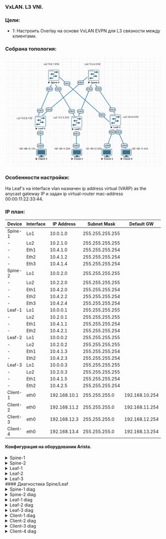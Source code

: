 ### VxLAN. L3 VNI.

### Цели:
- 1: Настроить Overlay на основе VxLAN EVPN для L3 связности между клиентами.

### Собрана топология:
![image](main_topology_lab06.png)

### Особенности настройки:
На Leaf's на interface vlan назначен ip address virtual (VARP) as the anycast gateway IP и задан ip virtual-router mac-address 00:00:11:22:33:44.

### IP план:
Device|Interface|IP Address|Subnet Mask|Default GW
---|---|---|---|---
Spine-1|Lo1|10.0.1.0|255.255.255.255
-|Lo2|10.2.1.0|255.255.255.255
-|Eth1|10.4.1.0|255.255.255.254
-|Eth2|10.4.1.2|255.255.255.254
-|Eth3|10.4.1.4|255.255.255.254
Spine-2|Lo1|10.0.2.0|255.255.255.255
-|Lo2|10.2.2.0|255.255.255.255
-|Eth1|10.4.2.0|255.255.255.254
-|Eth2|10.4.2.2|255.255.255.254
-|Eth3|10.4.2.4|255.255.255.254
Leaf-1|Lo1|10.0.0.1|255.255.255.255
-|Lo2|10.2.0.1|255.255.255.255
-|Eth1|10.4.1.1|255.255.255.254
-|Eth2|10.4.2.1|255.255.255.254
Leaf-2|Lo1|10.0.0.2|255.255.255.255
-|Lo2|10.2.0.2|255.255.255.255
-|Eth1|10.4.1.3|255.255.255.254
-|Eth2|10.4.2.3|255.255.255.254
Leaf-3|Lo1|10.0.0.3|255.255.255.255
-|Lo2|10.2.0.3|255.255.255.255
-|Eth1|10.4.1.5|255.255.255.254
-|Eth2|10.4.2.5|255.255.255.254
Client-1|eth0|192.168.10.1|255.255.255.0|192.168.10.254
Client-2|eth0|192.168.11.2|255.255.255.0|192.168.11.254
Client-3|eth0|192.168.12.3|255.255.255.0|192.168.12.254
Client-4|eth0|192.168.13.4|255.255.255.0|192.168.13.254

#### Конфигурация на оборудовании Arista.
<details>
<summary> Spine-1 </summary>
#<br>
Spine-1#sh run<br>
! Command: show running-config<br>
! device: Spine-1 (vEOS-lab, EOS-4.29.2F)<br>
!<br>
! boot system flash:/vEOS-lab.swi<br>
!<br>
no aaa root<br>
!<br>
transceiver qsfp default-mode 4x10G<br>
!<br>
service routing protocols model multi-agent<br>
!<br>
hostname Spine-1<br>
!<br>
spanning-tree mode mstp<br>
!<br>
interface Ethernet1<br>
   description Leaf-1 | Eth1<br>
   mtu 9214<br>
   no switchport<br>
   ip address 10.4.1.0/31<br>
   ip ospf network point-to-point<br>
   ip ospf area 0.0.0.0<br>
!<br>
interface Ethernet2<br>
   description Leaf-2 | Eth1<br>
   mtu 9214<br>
   no switchport<br>
   ip address 10.4.1.2/31<br>
   ip ospf network point-to-point<br>
   ip ospf area 0.0.0.0<br>
!<br>
interface Ethernet3<br>
   description Leaf-3 | Eth1<br>
   mtu 9214<br>
   no switchport<br>
   ip address 10.4.1.4/31<br>
   ip ospf network point-to-point<br>
   ip ospf area 0.0.0.0<br>
!<br>
interface Loopback1<br>
   description Underlay<br>
   ip address 10.0.1.0/32<br>
   ip ospf area 0.0.0.0<br>
!<br>
interface Loopback2<br>
   description Overlay<br>
   ip address 10.2.1.0/32<br>
   ip ospf area 0.0.0.0<br>
!<br>
ip routing<br>
!<br>
router bgp 65000<br>
   neighbor evpn peer group<br>
   neighbor evpn next-hop-unchanged<br>
   neighbor evpn update-source Loopback2<br>
   neighbor evpn ebgp-multihop 3<br>
   neighbor evpn send-community extended<br>
   neighbor 10.2.0.1 peer group evpn<br>
   neighbor 10.2.0.1 remote-as 65001<br>
   neighbor 10.2.0.2 peer group evpn<br>
   neighbor 10.2.0.2 remote-as 65002<br>
   neighbor 10.2.0.3 peer group evpn<br>
   neighbor 10.2.0.3 remote-as 65003<br>
   !<br>
   address-family evpn<br>
      neighbor evpn activate<br>
!<br>
router ospf 1<br>
   router-id 10.0.1.0<br>
   auto-cost reference-bandwidth 10000<br>
   passive-interface default<br>
   no passive-interface Ethernet1<br>
   no passive-interface Ethernet2<br>
   no passive-interface Ethernet3<br>
   network 0.0.0.0/0 area 0.0.0.0<br>
   max-lsa 12000<br>
</details>
<details>
<summary> Spine-2 </summary>
#<br>
Spine-2#sh run<br>
! Command: show running-config<br>
! device: Spine-2 (vEOS-lab, EOS-4.29.2F)<br>
!<br>
! boot system flash:/vEOS-lab.swi<br>
!<br>
no aaa root<br>
!<br>
transceiver qsfp default-mode 4x10G<br>
!<br>
service routing protocols model multi-agent<br>
!<br>
hostname Spine-2<br>
!<br>
spanning-tree mode mstp<br>
!<br>
interface Ethernet1<br>
   description Leaf-1 | Eth1<br>
   mtu 9214<br>
   no switchport<br>
   ip address 10.4.2.0/31<br>
   ip ospf network point-to-point<br>
   ip ospf area 0.0.0.0<br>
!<br>
interface Ethernet2<br>
   description Leaf-2 | Eth1<br>
   mtu 9214<br>
   no switchport<br>
   ip address 10.4.2.2/31<br>
   ip ospf network point-to-point<br>
   ip ospf area 0.0.0.0<br>
!<br>
interface Ethernet3<br>
   description Leaf-3 | Eth1<br>
   mtu 9214<br>
   no switchport<br>
   ip address 10.4.2.4/31<br>
   ip ospf network point-to-point<br>
   ip ospf area 0.0.0.0<br>
!<br>
interface Loopback1<br>
   description Underlay<br>
   ip address 10.0.2.0/32<br>
   ip ospf area 0.0.0.0<br>
!<br>
interface Loopback2<br>
   description Overlay<br>
   ip address 10.2.2.0/32<br>
   ip ospf area 0.0.0.0<br>
!<br>
ip routing<br>
!<br>
router bgp 65000<br>
   neighbor evpn peer group<br>
   neighbor evpn next-hop-unchanged<br>
   neighbor evpn update-source Loopback2<br>
   neighbor evpn ebgp-multihop 3<br>
   neighbor evpn send-community extended<br>
   neighbor 10.2.0.1 peer group evpn<br>
   neighbor 10.2.0.1 remote-as 65001<br>
   neighbor 10.2.0.2 peer group evpn<br>
   neighbor 10.2.0.2 remote-as 65002<br>
   neighbor 10.2.0.3 peer group evpn<br>
   neighbor 10.2.0.3 remote-as 65003<br>
   !<br>
   address-family evpn<br>
      neighbor evpn activate<br>
!<br>
router ospf 1<br>
   router-id 10.0.2.0<br>
   auto-cost reference-bandwidth 10000<br>
   passive-interface default<br>
   no passive-interface Ethernet1<br>
   no passive-interface Ethernet2<br>
   no passive-interface Ethernet3<br>
   network 0.0.0.0/0 area 0.0.0.0<br>
   max-lsa 12000<br>
</details>
<details>
<summary> Leaf-1 </summary>
<br>
Leaf-1# sh run<br>
! Command: show running-config<br>
! device: Leaf-1 (vEOS-lab, EOS-4.29.2F)<br>
!<br>
! boot system flash:/vEOS-lab.swi<br>
!<br>
no aaa root<br>
!<br>
transceiver qsfp default-mode 4x10G<br>
!<br>
service routing protocols model multi-agent<br>
!<br>
hostname Leaf-1<br>
!<br>
spanning-tree mode mstp<br>
!<br>
vlan 10<br>
   name Client-1<br>
!<br>
vrf instance vrf-vxlan<br>
!<br>
interface Ethernet1<br>
   description Spine-1 | Eth1<br>
   mtu 9214<br>
   no switchport<br>
   ip address 10.4.1.1/31<br>
   ip ospf network point-to-point<br>
   ip ospf area 0.0.0.0<br>
!<br>
interface Ethernet2<br>
   description Spine-2 | Eth1<br>
   mtu 9214<br>
   no switchport<br>
   ip address 10.4.2.1/31<br>
   ip ospf network point-to-point<br>
   ip ospf area 0.0.0.0<br>
!<br>
interface Ethernet3<br>
   switchport access vlan 10<br>
!<br>
interface Loopback1<br>
   description Underlay<br>
   ip address 10.0.0.1/32<br>
   ip ospf area 0.0.0.0<br>
!<br>
interface Loopback2<br>
   description Overlay<br>
   ip address 10.2.0.1/32<br>
   ip ospf area 0.0.0.0<br>
!<br>
interface Vlan10<br>
   vrf vrf-vxlan<br>
   ip address virtual 192.168.10.254/24<br>
!<br>
interface Vxlan1<br>
   vxlan source-interface Loopback2<br>
   vxlan udp-port 4789<br>
   vxlan vlan 10 vni 1010<br>
   vxlan vrf vrf-vxlan vni 50000<br>
   vxlan learn-restrict any<br>
!<br>
ip virtual-router mac-address 00:00:11:22:33:44<br>
!<br>
ip routing<br>
ip routing vrf vrf-vxlan<br>
!<br>
router bgp 65001<br>
   neighbor evpn peer group<br>
   neighbor evpn remote-as 65000<br>
   neighbor evpn update-source Loopback2<br>
   neighbor evpn ebgp-multihop 3<br>
   neighbor evpn send-community extended<br>
   neighbor 10.2.1.0 peer group evpn<br>
   neighbor 10.2.2.0 peer group evpn<br>
   !<br>
   vlan 10<br>
      rd 65001:1010<br>
      route-target both 10:1010<br>
      redistribute learned<br>
   !<br>
   address-family evpn<br>
      neighbor evpn activate<br>
   !<br>
   vrf vrf-vxlan<br>
      rd 10.2.0.1:1<br>
      route-target import evpn 1:50000<br>
      route-target export evpn 1:50000<br>
      redistribute connected<br>
!<br>
router ospf 1<br>
   router-id 10.0.0.1<br>
   auto-cost reference-bandwidth 10000<br>
   passive-interface default<br>
   no passive-interface Ethernet1<br>
   no passive-interface Ethernet2<br>
   network 0.0.0.0/0 area 0.0.0.0<br>
   max-lsa 12000<br>
</details>
<details>
<summary> Leaf-2 </summary>
<br>
Leaf-2#sh run<br>
! Command: show running-config<br>
! device: Leaf-2 (vEOS-lab, EOS-4.29.2F)<br>
!<br>
! boot system flash:/vEOS-lab.swi<br>
!<br>
no aaa root<br>
!<br>
transceiver qsfp default-mode 4x10G<br>
!<br>
service routing protocols model multi-agent<br>
!<br>
hostname Leaf-2<br>
!<br>
spanning-tree mode mstp<br>
!<br>
vlan 11<br>
   name Client-2<br>
!<br>
vrf instance vrf-vxlan<br>
!<br>
interface Ethernet1<br>
   description Spine-1 | Eth2<br>
   mtu 9214<br>
   no switchport<br>
   ip address 10.4.1.3/31<br>
   ip ospf network point-to-point<br>
   ip ospf area 0.0.0.0<br>
!<br>
interface Ethernet2<br>
   description Spine-2 | Eth2<br>
   mtu 9214<br>
   no switchport<br>
   ip address 10.4.2.3/31<br>
   ip ospf network point-to-point<br>
   ip ospf area 0.0.0.0<br>
!<br>
interface Ethernet3<br>
   switchport access vlan 11<br>
!<br>
interface Loopback1<br>
   description Underlay<br>
   ip address 10.0.0.2/32<br>
   ip ospf area 0.0.0.0<br>
!<br>
interface Loopback2<br>
   description Overlay<br>
   ip address 10.2.0.2/32<br>
   ip ospf area 0.0.0.0<br>
!<br>
interface Vlan11<br>
   vrf vrf-vxlan<br>
   ip address virtual 192.168.11.254/24<br>
!<br>
interface Vxlan1<br>
   vxlan source-interface Loopback2<br>
   vxlan udp-port 4789<br>
   vxlan vlan 11 vni 1011<br>
   vxlan vrf vrf-vxlan vni 50000<br>
   vxlan learn-restrict any<br>
!<br>
ip virtual-router mac-address 00:00:11:22:33:44<br>
!<br>
ip routing<br>
ip routing vrf vrf-vxlan<br>
!<br>
router bgp 65002<br>
   neighbor evpn peer group<br>
   neighbor evpn remote-as 65000<br>
   neighbor evpn update-source Loopback2<br>
   neighbor evpn ebgp-multihop 3<br>
   neighbor evpn send-community extended<br>
   neighbor 10.2.1.0 peer group evpn<br>
   neighbor 10.2.2.0 peer group evpn<br>
   !<br>
   vlan 11<br>
      rd 65002:1011<br>
      route-target both 11:1011<br>
      redistribute learned<br>
   !<br>
   address-family evpn<br>
      neighbor evpn activate<br>
   !<br>
   vrf vrf-vxlan<br>
      rd 10.2.0.2:1<br>
      route-target import evpn 1:50000<br>
      route-target export evpn 1:50000<br>
      redistribute connected<br>
!<br>
router ospf 1<br>
   router-id 10.0.0.2<br>
   auto-cost reference-bandwidth 10000<br>
   passive-interface default<br>
   no passive-interface Ethernet1<br>
   no passive-interface Ethernet2<br>
   network 0.0.0.0/0 area 0.0.0.0<br>
   max-lsa 12000<br>
</details>
<details>
<summary> Leaf-3 </summary>
<br>
Leaf-3#sh run<br>
! Command: show running-config<br>
! device: Leaf-3 (vEOS-lab, EOS-4.29.2F)<br>
!<br>
! boot system flash:/vEOS-lab.swi<br>
!<br>
no aaa root<br>
!<br>
transceiver qsfp default-mode 4x10G<br>
!<br>
service routing protocols model multi-agent<br>
!<br>
hostname Leaf-3<br>
!<br>
spanning-tree mode mstp<br>
!<br>
vlan 12<br>
   name Client-3<br>
!<br>
vlan 13<br>
   name Client-4<br>
!<br>
vrf instance vrf-vxlan<br>
!<br>
interface Ethernet1<br>
   description Spine-1 | Eth1<br>
   mtu 9214<br>
   no switchport<br>
   ip address 10.4.1.5/31<br>
   ip ospf network point-to-point<br>
   ip ospf area 0.0.0.0<br>
!<br>
interface Ethernet2<br>
   description Spine-2 | Eth1<br>
   mtu 9214<br>
   no switchport<br>
   ip address 10.4.2.5/31<br>
   ip ospf network point-to-point<br>
   ip ospf area 0.0.0.0<br>
!<br>
interface Ethernet3<br>
   switchport access vlan 12<br>
!<br>
interface Ethernet4<br>
   switchport access vlan 13<br>
!<br>
interface Loopback1<br>
   description Underlay<br>
   ip address 10.0.0.3/32<br>
   ip ospf area 0.0.0.0<br>
!<br>
interface Loopback2<br>
   description Overlay<br>
   ip address 10.2.0.3/32<br>
   ip ospf area 0.0.0.0<br>
!<br>
interface Vlan12<br>
   vrf vrf-vxlan<br>
   ip address virtual 192.168.12.254/24<br>
!<br>
interface Vlan13<br>
   vrf vrf-vxlan<br>
   ip address virtual 192.168.13.254/24<br>
!<br>
interface Vxlan1<br>
   vxlan source-interface Loopback2<br>
   vxlan udp-port 4789<br>
   vxlan vlan 12 vni 1012<br>
   vxlan vlan 13 vni 1013<br>
   vxlan vrf vrf-vxlan vni 50000<br>
   vxlan learn-restrict any<br>
!<br>
ip virtual-router mac-address 00:00:11:22:33:44<br>
!<br>
ip routing<br>
ip routing vrf vrf-vxlan<br>
!<br>
router bgp 65003<br>
   neighbor evpn peer group<br>
   neighbor evpn remote-as 65000<br>
   neighbor evpn update-source Loopback2<br>
   neighbor evpn ebgp-multihop 3<br>
   neighbor evpn send-community extended<br>
   neighbor 10.2.1.0 peer group evpn<br>
   neighbor 10.2.2.0 peer group evpn<br>
   !<br>
   vlan 12<br>
      rd 65003:1012<br>
      route-target both 12:1012<br>
      redistribute learned<br>
   !<br>
   vlan 13<br>
      rd 65003:1013<br>
      route-target both 13:1013<br>
      redistribute learned<br>
   !<br>
   address-family evpn<br>
      neighbor evpn activate<br>
   !<br>
   vrf vrf-vxlan<br>
      rd 10.2.0.3:1<br>
      route-target import evpn 1:50000<br>
      route-target export evpn 1:50000<br>
      redistribute connected<br>
!<br>
router ospf 1<br>
   router-id 10.0.0.3<br>
   auto-cost reference-bandwidth 10000<br>
   passive-interface default<br>
   no passive-interface Ethernet1<br>
   no passive-interface Ethernet2<br>
   network 0.0.0.0/0 area 0.0.0.0<br>
   max-lsa 12000<br>
</details>
#### Диагностика Spine/Leaf

<details>
<summary> Spine-1 diag </summary>
 
 ```
Spine-1#show bgp evpn summary
BGP summary information for VRF default
Router identifier 10.2.1.0, local AS number 65000
Neighbor Status Codes: m - Under maintenance
  Neighbor V AS           MsgRcvd   MsgSent  InQ OutQ  Up/Down State   PfxRcd PfxAcc
  10.2.0.1 4 65001           3800      3758    0    0    2d03h Estab   4      4
  10.2.0.2 4 65002           3798      3756    0    0    2d03h Estab   4      4
  10.2.0.3 4 65003           3798      3754    0    0    2d03h Estab   8      8

Spine-1#show bgp evpn
BGP routing table information for VRF default
Router identifier 10.2.1.0, local AS number 65000
Route status codes: * - valid, > - active, S - Stale, E - ECMP head, e - ECMP
                    c - Contributing to ECMP, % - Pending BGP convergence
Origin codes: i - IGP, e - EGP, ? - incomplete
AS Path Attributes: Or-ID - Originator ID, C-LST - Cluster List, LL Nexthop - Link Local Nexthop

          Network                Next Hop              Metric  LocPref Weight  Path
 * >      RD: 65001:1010 mac-ip 0050.7966.6806
                                 10.2.0.1              -       100     0       65001 i
 * >      RD: 65001:1010 mac-ip 0050.7966.6806 192.168.10.1
                                 10.2.0.1              -       100     0       65001 i
 * >      RD: 65002:1011 mac-ip 0050.7966.6807
                                 10.2.0.2              -       100     0       65002 i
 * >      RD: 65002:1011 mac-ip 0050.7966.6807 192.168.11.2
                                 10.2.0.2              -       100     0       65002 i
 * >      RD: 65003:1012 mac-ip 0050.7966.6808
                                 10.2.0.3              -       100     0       65003 i
 * >      RD: 65003:1012 mac-ip 0050.7966.6808 192.168.12.3
                                 10.2.0.3              -       100     0       65003 i
 * >      RD: 65003:1013 mac-ip 0050.7966.6809
                                 10.2.0.3              -       100     0       65003 i
 * >      RD: 65003:1013 mac-ip 0050.7966.6809 192.168.13.4
                                 10.2.0.3              -       100     0       65003 i
 * >      RD: 65001:1010 imet 10.2.0.1
                                 10.2.0.1              -       100     0       65001 i
 * >      RD: 65002:1011 imet 10.2.0.2
                                 10.2.0.2              -       100     0       65002 i
 * >      RD: 65003:1012 imet 10.2.0.3
                                 10.2.0.3              -       100     0       65003 i
 * >      RD: 65003:1013 imet 10.2.0.3
                                 10.2.0.3              -       100     0       65003 i
 * >      RD: 10.2.0.1:1 ip-prefix 192.168.10.0/24
                                 10.2.0.1              -       100     0       65001 i
 * >      RD: 10.2.0.2:1 ip-prefix 192.168.11.0/24
                                 10.2.0.2              -       100     0       65002 i
 * >      RD: 10.2.0.3:1 ip-prefix 192.168.12.0/24
                                 10.2.0.3              -       100     0       65003 i
 * >      RD: 10.2.0.3:1 ip-prefix 192.168.13.0/24
                                 10.2.0.3              -       100     0       65003 i

```
</details>

<details>
<summary> Spine-2 diag </summary>

 ```
Spine-2#show bgp evpn summary
BGP summary information for VRF default
Router identifier 10.2.2.0, local AS number 65000
Neighbor Status Codes: m - Under maintenance
  Neighbor V AS           MsgRcvd   MsgSent  InQ OutQ  Up/Down State   PfxRcd PfxAcc
  10.2.0.1 4 65001           3806      3759    0    0    2d03h Estab   4      4
  10.2.0.2 4 65002           3800      3766    0    0    2d03h Estab   4      4
  10.2.0.3 4 65003           3802      3751    0    0    2d03h Estab   8      8

Spine-2#show bgp evpn
BGP routing table information for VRF default
Router identifier 10.2.2.0, local AS number 65000
Route status codes: * - valid, > - active, S - Stale, E - ECMP head, e - ECMP
                    c - Contributing to ECMP, % - Pending BGP convergence
Origin codes: i - IGP, e - EGP, ? - incomplete
AS Path Attributes: Or-ID - Originator ID, C-LST - Cluster List, LL Nexthop - Link Local Nexthop

          Network                Next Hop              Metric  LocPref Weight  Path
 * >      RD: 65001:1010 mac-ip 0050.7966.6806
                                 10.2.0.1              -       100     0       65001 i
 * >      RD: 65001:1010 mac-ip 0050.7966.6806 192.168.10.1
                                 10.2.0.1              -       100     0       65001 i
 * >      RD: 65002:1011 mac-ip 0050.7966.6807
                                 10.2.0.2              -       100     0       65002 i
 * >      RD: 65002:1011 mac-ip 0050.7966.6807 192.168.11.2
                                 10.2.0.2              -       100     0       65002 i
 * >      RD: 65003:1012 mac-ip 0050.7966.6808
                                 10.2.0.3              -       100     0       65003 i
 * >      RD: 65003:1012 mac-ip 0050.7966.6808 192.168.12.3
                                 10.2.0.3              -       100     0       65003 i
 * >      RD: 65003:1013 mac-ip 0050.7966.6809
                                 10.2.0.3              -       100     0       65003 i
 * >      RD: 65003:1013 mac-ip 0050.7966.6809 192.168.13.4
                                 10.2.0.3              -       100     0       65003 i
 * >      RD: 65001:1010 imet 10.2.0.1
                                 10.2.0.1              -       100     0       65001 i
 * >      RD: 65002:1011 imet 10.2.0.2
                                 10.2.0.2              -       100     0       65002 i
 * >      RD: 65003:1012 imet 10.2.0.3
                                 10.2.0.3              -       100     0       65003 i
 * >      RD: 65003:1013 imet 10.2.0.3
                                 10.2.0.3              -       100     0       65003 i
 * >      RD: 10.2.0.1:1 ip-prefix 192.168.10.0/24
                                 10.2.0.1              -       100     0       65001 i
 * >      RD: 10.2.0.2:1 ip-prefix 192.168.11.0/24
                                 10.2.0.2              -       100     0       65002 i
 * >      RD: 10.2.0.3:1 ip-prefix 192.168.12.0/24
                                 10.2.0.3              -       100     0       65003 i
 * >      RD: 10.2.0.3:1 ip-prefix 192.168.13.0/24
                                 10.2.0.3              -       100     0       65003 i

```
</details>
<details>
<summary> Leaf-1 diag </summary>

 ```
Leaf-1#show ip route vrf vrf-vxlan

VRF: vrf-vxlan
Codes: C - connected, S - static, K - kernel,
       O - OSPF, IA - OSPF inter area, E1 - OSPF external type 1,
       E2 - OSPF external type 2, N1 - OSPF NSSA external type 1,
       N2 - OSPF NSSA external type2, B - Other BGP Routes,
       B I - iBGP, B E - eBGP, R - RIP, I L1 - IS-IS level 1,
       I L2 - IS-IS level 2, O3 - OSPFv3, A B - BGP Aggregate,
       A O - OSPF Summary, NG - Nexthop Group Static Route,
       V - VXLAN Control Service, M - Martian,
       DH - DHCP client installed default route,
       DP - Dynamic Policy Route, L - VRF Leaked,
       G  - gRIBI, RC - Route Cache Route

Gateway of last resort is not set

 C        192.168.10.0/24 is directly connected, Vlan10
 B E      192.168.11.2/32 [200/0] via VTEP 10.2.0.2 VNI 50000 router-mac 50:00:00:03:37:66 local-interface Vxlan1
 B E      192.168.11.0/24 [200/0] via VTEP 10.2.0.2 VNI 50000 router-mac 50:00:00:03:37:66 local-interface Vxlan1
 B E      192.168.12.3/32 [200/0] via VTEP 10.2.0.3 VNI 50000 router-mac 50:00:00:15:f4:e8 local-interface Vxlan1
 B E      192.168.12.0/24 [200/0] via VTEP 10.2.0.3 VNI 50000 router-mac 50:00:00:15:f4:e8 local-interface Vxlan1
 B E      192.168.13.4/32 [200/0] via VTEP 10.2.0.3 VNI 50000 router-mac 50:00:00:15:f4:e8 local-interface Vxlan1
 B E      192.168.13.0/24 [200/0] via VTEP 10.2.0.3 VNI 50000 router-mac 50:00:00:15:f4:e8 local-interface Vxlan1

Leaf-1#show mac address-table
          Mac Address Table
------------------------------------------------------------------

Vlan    Mac Address       Type        Ports      Moves   Last Move
----    -----------       ----        -----      -----   ---------
   1    0000.1122.3344    STATIC      Cpu
  10    0000.1122.3344    STATIC      Cpu
  10    0050.7966.6806    DYNAMIC     Et3        1       0:01:34 ago
4094    0000.1122.3344    STATIC      Cpu
4094    5000.0003.3766    DYNAMIC     Vx1        1       17:12:45 ago
4094    5000.0015.f4e8    DYNAMIC     Vx1        1       17:06:45 ago
Total Mac Addresses for this criterion: 6

Leaf-1#show vxlan address-table
          Vxlan Mac Address Table
----------------------------------------------------------------------

VLAN  Mac Address     Type      Prt  VTEP             Moves   Last Move
----  -----------     ----      ---  ----             -----   ---------
4094  5000.0003.3766  EVPN      Vx1  10.2.0.2         1       17:29:39 ago
4094  5000.0015.f4e8  EVPN      Vx1  10.2.0.3         1       17:23:38 ago
Total Remote Mac Addresses for this criterion: 2

Leaf-1#show vxlan vtep
Remote VTEPS for Vxlan1:

VTEP           Tunnel Type(s)
-------------- --------------
10.2.0.2       unicast
10.2.0.3       unicast

Total number of remote VTEPS:  2

Leaf-1#show interfaces vxlan 1
Vxlan1 is up, line protocol is up (connected)
  Hardware is Vxlan
  Source interface is Loopback2 and is active with 10.2.0.1
  Listening on UDP port 4789
  Replication/Flood Mode is headend with Flood List Source: EVPN
  Remote MAC learning via EVPN
  VNI mapping to VLANs
  Static VLAN to VNI mapping is
    [10, 1010]
  Dynamic VLAN to VNI mapping for 'evpn' is
    [4094, 50000]
  Note: All Dynamic VLANs used by VCS are internal VLANs.
        Use 'show vxlan vni' for details.
  Static VRF to VNI mapping is
   [vrf-vxlan, 50000]
  Shared Router MAC is 0000.0000.0000

Leaf-1#show bgp evpn summary
BGP summary information for VRF default
Router identifier 10.2.0.1, local AS number 65001
Neighbor Status Codes: m - Under maintenance
  Neighbor V AS           MsgRcvd   MsgSent  InQ OutQ  Up/Down State   PfxRcd PfxAcc
  10.2.1.0 4 65000           3776      3819    0    0    2d04h Estab   12     12
  10.2.2.0 4 65000           3774      3825    0    0    2d04h Estab   12     12

Leaf-1#show bgp evpn
BGP routing table information for VRF default
Router identifier 10.2.0.1, local AS number 65001
Route status codes: * - valid, > - active, S - Stale, E - ECMP head, e - ECMP
                    c - Contributing to ECMP, % - Pending BGP convergence
Origin codes: i - IGP, e - EGP, ? - incomplete
AS Path Attributes: Or-ID - Originator ID, C-LST - Cluster List, LL Nexthop - Link Local Nexthop

          Network                Next Hop              Metric  LocPref Weight  Path
 * >      RD: 65001:1010 mac-ip 0050.7966.6806
                                 -                     -       -       0       i
 * >      RD: 65001:1010 mac-ip 0050.7966.6806 192.168.10.1
                                 -                     -       -       0       i
 * >Ec    RD: 65002:1011 mac-ip 0050.7966.6807
                                 10.2.0.2              -       100     0       65000 65002 i
 *  ec    RD: 65002:1011 mac-ip 0050.7966.6807
                                 10.2.0.2              -       100     0       65000 65002 i
 * >Ec    RD: 65002:1011 mac-ip 0050.7966.6807 192.168.11.2
                                 10.2.0.2              -       100     0       65000 65002 i
 *  ec    RD: 65002:1011 mac-ip 0050.7966.6807 192.168.11.2
                                 10.2.0.2              -       100     0       65000 65002 i
 * >Ec    RD: 65003:1012 mac-ip 0050.7966.6808
                                 10.2.0.3              -       100     0       65000 65003 i
 *  ec    RD: 65003:1012 mac-ip 0050.7966.6808
                                 10.2.0.3              -       100     0       65000 65003 i
 * >Ec    RD: 65003:1012 mac-ip 0050.7966.6808 192.168.12.3
                                 10.2.0.3              -       100     0       65000 65003 i
 *  ec    RD: 65003:1012 mac-ip 0050.7966.6808 192.168.12.3
                                 10.2.0.3              -       100     0       65000 65003 i
 * >Ec    RD: 65003:1013 mac-ip 0050.7966.6809
                                 10.2.0.3              -       100     0       65000 65003 i
 *  ec    RD: 65003:1013 mac-ip 0050.7966.6809
                                 10.2.0.3              -       100     0       65000 65003 i
 * >Ec    RD: 65003:1013 mac-ip 0050.7966.6809 192.168.13.4
                                 10.2.0.3              -       100     0       65000 65003 i
 *  ec    RD: 65003:1013 mac-ip 0050.7966.6809 192.168.13.4
                                 10.2.0.3              -       100     0       65000 65003 i
 * >      RD: 65001:1010 imet 10.2.0.1
                                 -                     -       -       0       i
 * >Ec    RD: 65002:1011 imet 10.2.0.2
                                 10.2.0.2              -       100     0       65000 65002 i
 *  ec    RD: 65002:1011 imet 10.2.0.2
                                 10.2.0.2              -       100     0       65000 65002 i
 * >Ec    RD: 65003:1012 imet 10.2.0.3
                                 10.2.0.3              -       100     0       65000 65003 i
 *  ec    RD: 65003:1012 imet 10.2.0.3
                                 10.2.0.3              -       100     0       65000 65003 i
 * >Ec    RD: 65003:1013 imet 10.2.0.3
                                 10.2.0.3              -       100     0       65000 65003 i
 *  ec    RD: 65003:1013 imet 10.2.0.3
                                 10.2.0.3              -       100     0       65000 65003 i
 * >      RD: 10.2.0.1:1 ip-prefix 192.168.10.0/24
                                 -                     -       -       0       i
 * >      RD: 10.2.0.2:1 ip-prefix 192.168.11.0/24
                                 10.2.0.2              -       100     0       65000 65002 i
 *        RD: 10.2.0.2:1 ip-prefix 192.168.11.0/24
                                 10.2.0.2              -       100     0       65000 65002 i
 * >      RD: 10.2.0.3:1 ip-prefix 192.168.12.0/24
                                 10.2.0.3              -       100     0       65000 65003 i
 *        RD: 10.2.0.3:1 ip-prefix 192.168.12.0/24
                                 10.2.0.3              -       100     0       65000 65003 i
 * >      RD: 10.2.0.3:1 ip-prefix 192.168.13.0/24
                                 10.2.0.3              -       100     0       65000 65003 i
 *        RD: 10.2.0.3:1 ip-prefix 192.168.13.0/24
                                 10.2.0.3              -       100     0       65000 65003 i
```
</details>
<details>
<summary> Leaf-2 diag </summary>

 ```
Leaf-2#show ip route vrf vrf-vxlan

VRF: vrf-vxlan
Codes: C - connected, S - static, K - kernel,
       O - OSPF, IA - OSPF inter area, E1 - OSPF external type 1,
       E2 - OSPF external type 2, N1 - OSPF NSSA external type 1,
       N2 - OSPF NSSA external type2, B - Other BGP Routes,
       B I - iBGP, B E - eBGP, R - RIP, I L1 - IS-IS level 1,
       I L2 - IS-IS level 2, O3 - OSPFv3, A B - BGP Aggregate,
       A O - OSPF Summary, NG - Nexthop Group Static Route,
       V - VXLAN Control Service, M - Martian,
       DH - DHCP client installed default route,
       DP - Dynamic Policy Route, L - VRF Leaked,
       G  - gRIBI, RC - Route Cache Route

Gateway of last resort is not set

 B E      192.168.10.1/32 [200/0] via VTEP 10.2.0.1 VNI 50000 router-mac 50:00:00:d5:5d:c0 local-interface Vxlan1
 B E      192.168.10.0/24 [200/0] via VTEP 10.2.0.1 VNI 50000 router-mac 50:00:00:d5:5d:c0 local-interface Vxlan1
 C        192.168.11.0/24 is directly connected, Vlan11
 B E      192.168.12.3/32 [200/0] via VTEP 10.2.0.3 VNI 50000 router-mac 50:00:00:15:f4:e8 local-interface Vxlan1
 B E      192.168.12.0/24 [200/0] via VTEP 10.2.0.3 VNI 50000 router-mac 50:00:00:15:f4:e8 local-interface Vxlan1
 B E      192.168.13.4/32 [200/0] via VTEP 10.2.0.3 VNI 50000 router-mac 50:00:00:15:f4:e8 local-interface Vxlan1
 B E      192.168.13.0/24 [200/0] via VTEP 10.2.0.3 VNI 50000 router-mac 50:00:00:15:f4:e8 local-interface Vxlan1

Leaf-2#show mac address-table
          Mac Address Table
------------------------------------------------------------------

Vlan    Mac Address       Type        Ports      Moves   Last Move
----    -----------       ----        -----      -----   ---------
   1    0000.1122.3344    STATIC      Cpu
  11    0000.1122.3344    STATIC      Cpu
  11    0050.7966.6807    DYNAMIC     Et3        1       0:02:58 ago
4094    0000.1122.3344    STATIC      Cpu
4094    5000.0015.f4e8    DYNAMIC     Vx1        1       19:48:33 ago
4094    5000.00d5.5dc0    DYNAMIC     Vx1        1       16:53:15 ago
Total Mac Addresses for this criterion: 6

Leaf-2#show vxlan address-table
          Vxlan Mac Address Table
----------------------------------------------------------------------

VLAN  Mac Address     Type      Prt  VTEP             Moves   Last Move
----  -----------     ----      ---  ----             -----   ---------
4094  5000.0015.f4e8  EVPN      Vx1  10.2.0.3         1       19:48:49 ago
4094  5000.00d5.5dc0  EVPN      Vx1  10.2.0.1         1       16:53:31 ago
Total Remote Mac Addresses for this criterion: 2

Leaf-2#show vxlan vtep
Remote VTEPS for Vxlan1:

VTEP           Tunnel Type(s)
-------------- --------------
10.2.0.1       unicast
10.2.0.3       unicast

Total number of remote VTEPS:  2

Leaf-2#show interfaces vxlan 1
Vxlan1 is up, line protocol is up (connected)
  Hardware is Vxlan
  Source interface is Loopback2 and is active with 10.2.0.2
  Listening on UDP port 4789
  Replication/Flood Mode is headend with Flood List Source: EVPN
  Remote MAC learning via EVPN
  VNI mapping to VLANs
  Static VLAN to VNI mapping is
    [11, 1011]
  Dynamic VLAN to VNI mapping for 'evpn' is
    [4094, 50000]
  Note: All Dynamic VLANs used by VCS are internal VLANs.
        Use 'show vxlan vni' for details.
  Static VRF to VNI mapping is
   [vrf-vxlan, 50000]
  Shared Router MAC is 0000.0000.0000

Leaf-2#show bgp evpn summary
BGP summary information for VRF default
Router identifier 10.2.0.2, local AS number 65002
Neighbor Status Codes: m - Under maintenance
  Neighbor V AS           MsgRcvd   MsgSent  InQ OutQ  Up/Down State   PfxRcd PfxAcc
  10.2.1.0 4 65000           4004      4062    0    0    2d06h Estab   12     12
  10.2.2.0 4 65000           4012      4059    0    0    2d06h Estab   12     12

Leaf-2#show bgp evpn
BGP routing table information for VRF default
Router identifier 10.2.0.2, local AS number 65002
Route status codes: * - valid, > - active, S - Stale, E - ECMP head, e - ECMP
                    c - Contributing to ECMP, % - Pending BGP convergence
Origin codes: i - IGP, e - EGP, ? - incomplete
AS Path Attributes: Or-ID - Originator ID, C-LST - Cluster List, LL Nexthop - Link Local Nexthop

          Network                Next Hop              Metric  LocPref Weight  Path
 * >Ec    RD: 65003:1013 mac-ip 0050.7966.6809
                                 10.2.0.3              -       100     0       65000 65003 i
 *  ec    RD: 65003:1013 mac-ip 0050.7966.6809
                                 10.2.0.3              -       100     0       65000 65003 i
 * >Ec    RD: 65003:1013 mac-ip 0050.7966.6809 192.168.13.4
                                 10.2.0.3              -       100     0       65000 65003 i
 *  ec    RD: 65003:1013 mac-ip 0050.7966.6809 192.168.13.4
                                 10.2.0.3              -       100     0       65000 65003 i
 * >Ec    RD: 65001:1010 imet 10.2.0.1
                                 10.2.0.1              -       100     0       65000 65001 i
 *  ec    RD: 65001:1010 imet 10.2.0.1
                                 10.2.0.1              -       100     0       65000 65001 i
 * >      RD: 65002:1011 imet 10.2.0.2
                                 -                     -       -       0       i
 * >Ec    RD: 65003:1012 imet 10.2.0.3
                                 10.2.0.3              -       100     0       65000 65003 i
 *  ec    RD: 65003:1012 imet 10.2.0.3
                                 10.2.0.3              -       100     0       65000 65003 i
 * >Ec    RD: 65003:1013 imet 10.2.0.3
                                 10.2.0.3              -       100     0       65000 65003 i
 *  ec    RD: 65003:1013 imet 10.2.0.3
                                 10.2.0.3              -       100     0       65000 65003 i
 * >      RD: 10.2.0.1:1 ip-prefix 192.168.10.0/24
                                 10.2.0.1              -       100     0       65000 65001 i
 *        RD: 10.2.0.1:1 ip-prefix 192.168.10.0/24
                                 10.2.0.1              -       100     0       65000 65001 i
 * >      RD: 10.2.0.2:1 ip-prefix 192.168.11.0/24
                                 -                     -       -       0       i
 * >      RD: 10.2.0.3:1 ip-prefix 192.168.12.0/24
                                 10.2.0.3              -       100     0       65000 65003 i
 *        RD: 10.2.0.3:1 ip-prefix 192.168.12.0/24
                                 10.2.0.3              -       100     0       65000 65003 i
 * >      RD: 10.2.0.3:1 ip-prefix 192.168.13.0/24
                                 10.2.0.3              -       100     0       65000 65003 i
 *        RD: 10.2.0.3:1 ip-prefix 192.168.13.0/24
                                 10.2.0.3              -       100     0       65000 65003 i

```
</details>
<details>
<summary> Leaf-3 diag </summary>

 ```
Leaf-3#show ip route vrf vrf-vxlan

VRF: vrf-vxlan
Codes: C - connected, S - static, K - kernel,
       O - OSPF, IA - OSPF inter area, E1 - OSPF external type 1,
       E2 - OSPF external type 2, N1 - OSPF NSSA external type 1,
       N2 - OSPF NSSA external type2, B - Other BGP Routes,
       B I - iBGP, B E - eBGP, R - RIP, I L1 - IS-IS level 1,
       I L2 - IS-IS level 2, O3 - OSPFv3, A B - BGP Aggregate,
       A O - OSPF Summary, NG - Nexthop Group Static Route,
       V - VXLAN Control Service, M - Martian,
       DH - DHCP client installed default route,
       DP - Dynamic Policy Route, L - VRF Leaked,
       G  - gRIBI, RC - Route Cache Route

Gateway of last resort is not set

 B E      192.168.10.1/32 [200/0] via VTEP 10.2.0.1 VNI 50000 router-mac 50:00:00:d5:5d:c0 local-interface Vxlan1
 B E      192.168.10.0/24 [200/0] via VTEP 10.2.0.1 VNI 50000 router-mac 50:00:00:d5:5d:c0 local-interface Vxlan1
 B E      192.168.11.2/32 [200/0] via VTEP 10.2.0.2 VNI 50000 router-mac 50:00:00:03:37:66 local-interface Vxlan1
 B E      192.168.11.0/24 [200/0] via VTEP 10.2.0.2 VNI 50000 router-mac 50:00:00:03:37:66 local-interface Vxlan1
 C        192.168.12.0/24 is directly connected, Vlan12
 C        192.168.13.0/24 is directly connected, Vlan13

Leaf-3#show mac address-table
          Mac Address Table
------------------------------------------------------------------

Vlan    Mac Address       Type        Ports      Moves   Last Move
----    -----------       ----        -----      -----   ---------
   1    0000.1122.3344    STATIC      Cpu
  12    0000.1122.3344    STATIC      Cpu
  12    0050.7966.6808    DYNAMIC     Et3        1       0:01:14 ago
  13    0000.1122.3344    STATIC      Cpu
  13    0050.7966.6809    DYNAMIC     Et4        1       0:01:41 ago
4094    0000.1122.3344    STATIC      Cpu
4094    5000.0003.3766    DYNAMIC     Vx1        1       20:04:44 ago
4094    5000.00d5.5dc0    DYNAMIC     Vx1        1       17:03:26 ago
Total Mac Addresses for this criterion: 8

Leaf-3#show vxlan address-table
          Vxlan Mac Address Table
----------------------------------------------------------------------

VLAN  Mac Address     Type      Prt  VTEP             Moves   Last Move
----  -----------     ----      ---  ----             -----   ---------
4094  5000.0003.3766  EVPN      Vx1  10.2.0.2         1       20:04:53 ago
4094  5000.00d5.5dc0  EVPN      Vx1  10.2.0.1         1       17:03:35 ago
Total Remote Mac Addresses for this criterion: 2
Leaf-3#show vxlan vtep
Remote VTEPS for Vxlan1:

VTEP           Tunnel Type(s)
-------------- --------------
10.2.0.1       unicast
10.2.0.2       unicast

Total number of remote VTEPS:  2

Leaf-3#show interfaces vxlan 1
Vxlan1 is up, line protocol is up (connected)
  Hardware is Vxlan
  Source interface is Loopback2 and is active with 10.2.0.3
  Listening on UDP port 4789
  Replication/Flood Mode is headend with Flood List Source: EVPN
  Remote MAC learning via EVPN
  VNI mapping to VLANs
  Static VLAN to VNI mapping is
    [12, 1012]        [13, 1013]
  Dynamic VLAN to VNI mapping for 'evpn' is
    [4094, 50000]
  Note: All Dynamic VLANs used by VCS are internal VLANs.
        Use 'show vxlan vni' for details.
  Static VRF to VNI mapping is
   [vrf-vxlan, 50000]
  Shared Router MAC is 0000.0000.0000

Leaf-3#show bgp evpn summary
BGP summary information for VRF default
Router identifier 10.2.0.3, local AS number 65003
Neighbor Status Codes: m - Under maintenance
  Neighbor V AS           MsgRcvd   MsgSent  InQ OutQ  Up/Down State   PfxRcd PfxAcc
  10.2.1.0 4 65000           4005      4090    0    0    2d06h Estab   8      8
  10.2.2.0 4 65000           4001      4085    0    0    2d06h Estab   8      8

Leaf-3#show bgp evpn
BGP routing table information for VRF default
Router identifier 10.2.0.3, local AS number 65003
Route status codes: * - valid, > - active, S - Stale, E - ECMP head, e - ECMP
                    c - Contributing to ECMP, % - Pending BGP convergence
Origin codes: i - IGP, e - EGP, ? - incomplete
AS Path Attributes: Or-ID - Originator ID, C-LST - Cluster List, LL Nexthop - Link Local Nexthop

          Network                Next Hop              Metric  LocPref Weight  Path
 * >Ec    RD: 65001:1010 mac-ip 0050.7966.6806
                                 10.2.0.1              -       100     0       65000 65001 i
 *  ec    RD: 65001:1010 mac-ip 0050.7966.6806
                                 10.2.0.1              -       100     0       65000 65001 i
 * >Ec    RD: 65001:1010 mac-ip 0050.7966.6806 192.168.10.1
                                 10.2.0.1              -       100     0       65000 65001 i
 *  ec    RD: 65001:1010 mac-ip 0050.7966.6806 192.168.10.1
                                 10.2.0.1              -       100     0       65000 65001 i
 * >Ec    RD: 65002:1011 mac-ip 0050.7966.6807
                                 10.2.0.2              -       100     0       65000 65002 i
 *  ec    RD: 65002:1011 mac-ip 0050.7966.6807
                                 10.2.0.2              -       100     0       65000 65002 i
 * >Ec    RD: 65002:1011 mac-ip 0050.7966.6807 192.168.11.2
                                 10.2.0.2              -       100     0       65000 65002 i
 *  ec    RD: 65002:1011 mac-ip 0050.7966.6807 192.168.11.2
                                 10.2.0.2              -       100     0       65000 65002 i
 * >      RD: 65003:1012 mac-ip 0050.7966.6808
                                 -                     -       -       0       i
 * >      RD: 65003:1012 mac-ip 0050.7966.6808 192.168.12.3
                                 -                     -       -       0       i
 * >      RD: 65003:1013 mac-ip 0050.7966.6809
                                 -                     -       -       0       i
 * >      RD: 65003:1013 mac-ip 0050.7966.6809 192.168.13.4
                                 -                     -       -       0       i
 * >Ec    RD: 65001:1010 imet 10.2.0.1
                                 10.2.0.1              -       100     0       65000 65001 i
 *  ec    RD: 65001:1010 imet 10.2.0.1
                                 10.2.0.1              -       100     0       65000 65001 i
 * >Ec    RD: 65002:1011 imet 10.2.0.2
                                 10.2.0.2              -       100     0       65000 65002 i
 *  ec    RD: 65002:1011 imet 10.2.0.2
                                 10.2.0.2              -       100     0       65000 65002 i
 * >      RD: 65003:1012 imet 10.2.0.3
                                 -                     -       -       0       i
 * >      RD: 65003:1013 imet 10.2.0.3
                                 -                     -       -       0       i
 * >      RD: 10.2.0.1:1 ip-prefix 192.168.10.0/24
                                 10.2.0.1              -       100     0       65000 65001 i
 *        RD: 10.2.0.1:1 ip-prefix 192.168.10.0/24
                                 10.2.0.1              -       100     0       65000 65001 i
 * >      RD: 10.2.0.2:1 ip-prefix 192.168.11.0/24
                                 10.2.0.2              -       100     0       65000 65002 i
 *        RD: 10.2.0.2:1 ip-prefix 192.168.11.0/24
                                 10.2.0.2              -       100     0       65000 65002 i
 * >      RD: 10.2.0.3:1 ip-prefix 192.168.12.0/24
                                 -                     -       -       0       i
 * >      RD: 10.2.0.3:1 ip-prefix 192.168.13.0/24
                                 -                     -       -       0       i

```
</details>
<details>
<summary> Client-1 diag </summary>
 
 ```
Cl-1> show ip

NAME        : Cl-1[1]
IP/MASK     : 192.168.10.1/24
GATEWAY     : 192.168.10.254
DNS         :
MAC         : 00:50:79:66:68:06
LPORT       : 20000
RHOST:PORT  : 127.0.0.1:30000
MTU         : 1500

Cl-1> show arp

00:00:11:22:33:44  192.168.10.254 expires in 102 seconds

```
</details>

<details>
<summary> Client-2 diag </summary>
 
 ```
Cl-2> show ip

NAME        : Cl-2[1]
IP/MASK     : 192.168.11.2/24
GATEWAY     : 192.168.11.254
DNS         :
MAC         : 00:50:79:66:68:07
LPORT       : 20000
RHOST:PORT  : 127.0.0.1:30000
MTU         : 1500

Cl-2> show arp

00:00:11:22:33:44  192.168.11.254 expires in 107 seconds

```
</details>

<details>
<summary> Client-3 diag </summary>
 
 ```
Cl-3> show ip

NAME        : Cl-3[1]
IP/MASK     : 192.168.12.3/24
GATEWAY     : 192.168.12.254
DNS         :
MAC         : 00:50:79:66:68:08
LPORT       : 20000
RHOST:PORT  : 127.0.0.1:30000
MTU         : 1500

Cl-3> show arp

00:00:11:22:33:44  192.168.12.254 expires in 113 seconds

```
</details>

<details>
<summary> Client-4 diag </summary>
 
 ```
Cl-4> show ip

NAME        : Cl-4[1]
IP/MASK     : 192.168.13.4/24
GATEWAY     : 192.168.13.254
DNS         :
MAC         : 00:50:79:66:68:09
LPORT       : 20000
RHOST:PORT  : 127.0.0.1:30000
MTU         : 1500

Cl-4> show arp

00:00:11:22:33:44  192.168.13.254 expires in 108 seconds

```
</details>
